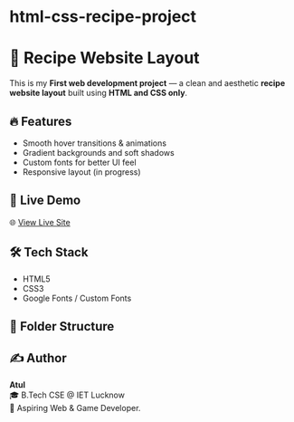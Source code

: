 # html-css-recipe-project
# 🍲 Recipe Website Layout

This is my **First web development project** — a clean and aesthetic **recipe website layout** built using **HTML and CSS only**.

## 🔥 Features
- Smooth hover transitions & animations
- Gradient backgrounds and soft shadows
- Custom fonts for better UI feel
- Responsive layout (in progress)

## 🚀 Live Demo
🌐 [View Live Site](https://Atul16dev.github.io/recipe-website-layout)

## 🛠️ Tech Stack
- HTML5
- CSS3
- Google Fonts / Custom Fonts

## 📁 Folder Structure
## ✍️ Author
**Atul**  
🎓 B.Tech CSE @ IET Lucknow  
🎯 Aspiring Web & Game Developer.
